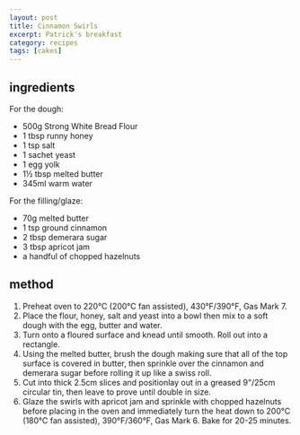 ```yaml
---
layout: post
title: Cinnamon Swirls
excerpt: Patrick's breakfast
category: recipes
tags: [cakes]
---
```


ingredients
-----------

For the dough:

 * 500g	Strong White Bread Flour
 * 1 tbsp runny honey
 * 1 tsp salt
 * 1 sachet yeast
 * 1 egg yolk
 * 1&frac12; tbsp melted butter
 * 345ml warm water

For the filling/glaze:

 * 70g melted butter
 * 1 tsp ground cinnamon
 * 2 tbsp demerara sugar
 * 3 tbsp apricot jam
 * a handful of chopped hazelnuts

method
------

1. Preheat oven to 220&deg;C (200&deg;C fan assisted), 430&deg;F/390&deg;F, Gas Mark 7.
2. Place the flour, honey, salt and yeast into a bowl then mix to a soft dough with the egg, butter and water.
3. Turn onto a floured surface and knead until smooth. Roll out into a rectangle.
4. Using the melted butter, brush the dough making sure that all of the top surface is covered in butter, then sprinkle over the cinnamon and demerara sugar before rolling it up like a swiss roll.
5. Cut into thick 2.5cm slices and positionlay out in a greased 9"/25cm circular tin, then leave to prove until double in size.
6. Glaze the swirls with apricot jam and sprinkle with chopped hazelnuts before placing in the oven and immediately turn the heat down to 200&deg;C (180&deg;C fan assisted), 390&deg;F/360&deg;F, Gas Mark 6. Bake for 20-25 minutes.

